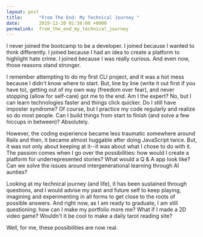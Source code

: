 ```yaml
---
layout: post
title:      "From The End: My Technical Journey "
date:       2019-12-20 01:56:00 +0000
permalink:  from_the_end_my_technical_journey
---
```



I never joined the bootcamp to be a developer. I joined because I wanted to think differently. I joined because I had an idea to create a platform to highlight hate crime. I joined because I was really curious. And even now, those reasons stand stronger. 

I remember attempting to do my first CLI project, and it was a hot mess because I didn't know where to start. But, line by line (write it out first if you have to), getting out of my own way (freedom over fear), and never stopping (allow for self-care) got me to the end. Am I the expert? No, but I can learn technologies faster and things click quicker.  Do I still have imposter syndrome? Of course, but I practice my code regularly and realize so do most people. Can I build things from start to finish (and solve a few hiccups in between)? Absolutely. 

However, the coding experience became less traumatic somewhere around Rails and then, it became almost huggable after doing JavaScript twice. But, it was not only about keeping at it--it was about what I chose to do with it. The passion comes when I go over the possibilities: how would I create a platform for underrepresented stories? What would a Q & A app look like? Can we solve the issues around intergenerational learning through AI aunties? 

Looking at my technical journey (and life), it has been sustained through questions, and I would advise my past and future self to keep playing, imagining and experimenting in all forms to get close to the roots of possible answers. And right now, as I am ready to graduate, I am still questioning: how can I make my portfolio more me? What if I made a 2D video game? Wouldn't it be cool to make a daily tarot reading site? 

Well, for me, these possibilities are now real. 

